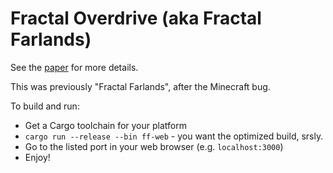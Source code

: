 # Fractal Overdrive (aka Fractal Farlands)

See the [paper](Fractal_Overdrive.pdf) for more details.

This was previously "Fractal Farlands", after the Minecraft bug.

To build and run:

-   Get a Cargo toolchain for your platform
-   `cargo run --release --bin ff-web` - you want the optimized build, srsly.
-   Go to the listed port in your web browser (e.g. `localhost:3000`)
-   Enjoy!



